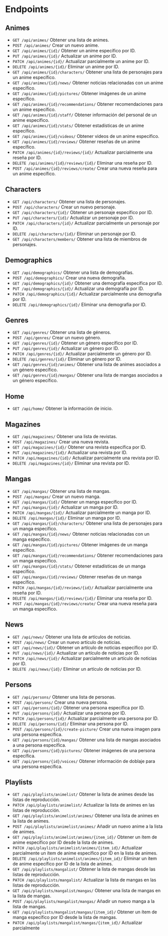 # Endpoints

## Animes <Badge type="tip" text="Endpoint" />

- `GET /api/animes/` Obtener una lista de animes.
- `POST /api/animes/` Crear un nuevo anime.
- `GET /api/animes/{id}/` Obtener un anime específico por ID.
- `PUT /api/animes/{id}/` Actualizar un anime por ID.
- `PATCH /api/animes/{id}/` Actualizar parcialmente un anime por ID.
- `DELETE /api/animes/{id}/` Eliminar un anime por ID.
- `GET /api/animes/{id}/characters/` Obtener una lista de personajes para un anime específico.
- `GET /api/animes/{id}/news/` Obtener noticias relacionadas con un anime específico.
- `GET /api/animes/{id}/pictures/` Obtener imágenes de un anime específico.
- `GET /api/animes/{id}/recommendations/` Obtener recomendaciones para un anime específico.
- `GET /api/animes/{id}/staff/` Obtener información del personal de un anime específico.
- `GET /api/animes/{id}/stats/` Obtener estadísticas de un anime específico.
- `GET /api/animes/{id}/videos/` Obtener videos de un anime específico.
- `GET /api/animes/{id}/reviews/` Obtener reseñas de un anime específico.
- `PATCH /api/animes/{id}/reviews/{id}/` Actualizar parcialmente una reseña por ID.
- `DELETE /api/animes/{id}/reviews/{id}/` Eliminar una reseña por ID.
- `POST /api/animes/{id}/reviews/create/` Crear una nueva reseña para un anime específico.

## Characters <Badge type="tip" text="Endpoint" />

- `GET /api/characters/` Obtener una lista de personajes.
- `POST /api/characters/` Crear un nuevo personaje.
- `GET /api/characters/{id}/` Obtener un personaje específico por ID.
- `PUT /api/characters/{id}/` Actualizar un personaje por ID.
- `PATCH /api/characters/{id}/` Actualizar parcialmente un personaje por ID.
- `DELETE /api/characters/{id}/` Eliminar un personaje por ID.
- `GET /api/characters/members/` Obtener una lista de miembros de personajes.

## Demographics <Badge type="tip" text="Endpoint" />

- `GET /api/demographics/` Obtener una lista de demografías.
- `POST /api/demographics/` Crear una nueva demografía.
- `GET /api/demographics/{id}/` Obtener una demografía específica por ID.
- `PUT /api/demographics/{id}/` Actualizar una demografía por ID.
- `PATCH /api/demographics/{id}/` Actualizar parcialmente una demografía por ID.
- `DELETE /api/demographics/{id}/` Eliminar una demografía por ID.

## Genres <Badge type="tip" text="Endpoint" />

- `GET /api/genres/` Obtener una lista de géneros.
- `POST /api/genres/` Crear un nuevo género.
- `GET /api/genres/{id}/` Obtener un género específico por ID.
- `PUT /api/genres/{id}/` Actualizar un género por ID.
- `PATCH /api/genres/{id}/` Actualizar parcialmente un género por ID.
- `DELETE /api/genres/{id}/` Eliminar un género por ID.
- `GET /api/genres/{id}/animes/` Obtener una lista de animes asociados a un género específico.
- `GET /api/genres/{id}/mangas/` Obtener una lista de mangas asociados a un género específico.

## Home <Badge type="tip" text="Endpoint" />

- `GET /api/home/` Obtener la información de inicio.

## Magazines <Badge type="tip" text="Endpoint" />

- `GET /api/magazines/` Obtener una lista de revistas.
- `POST /api/magazines/` Crear una nueva revista.
- `GET /api/magazines/{id}/` Obtener una revista específica por ID.
- `PUT /api/magazines/{id}/` Actualizar una revista por ID.
- `PATCH /api/magazines/{id}/` Actualizar parcialmente una revista por ID.
- `DELETE /api/magazines/{id}/` Eliminar una revista por ID.

## Mangas <Badge type="tip" text="Endpoint" />

- `GET /api/mangas/` Obtener una lista de mangas.
- `POST /api/mangas/` Crear un nuevo manga.
- `GET /api/mangas/{id}/` Obtener un manga específico por ID.
- `PUT /api/mangas/{id}/` Actualizar un manga por ID.
- `PATCH /api/mangas/{id}/` Actualizar parcialmente un manga por ID.
- `DELETE /api/mangas/{id}/` Eliminar un manga por ID.
- `GET /api/mangas/{id}/characters/` Obtener una lista de personajes para un manga específico.
- `GET /api/mangas/{id}/news/` Obtener noticias relacionadas con un manga específico.
- `GET /api/mangas/{id}/pictures/` Obtener imágenes de un manga específico.
- `GET /api/mangas/{id}/recommendations/` Obtener recomendaciones para un manga específico.
- `GET /api/mangas/{id}/stats/` Obtener estadísticas de un manga específico.
- `GET /api/mangas/{id}/reviews/` Obtener reseñas de un manga específico.
- `PATCH /api/mangas/{id}/reviews/{id}/` Actualizar parcialmente una reseña por ID.
- `DELETE /api/mangas/{id}/reviews/{id}/` Eliminar una reseña por ID.
- `POST /api/mangas/{id}/reviews/create/` Crear una nueva reseña para un manga específico.

## News <Badge type="tip" text="Endpoint" />

- `GET /api/news/` Obtener una lista de artículos de noticias.
- `POST /api/news/` Crear un nuevo artículo de noticias.
- `GET /api/news/{id}/` Obtener un artículo de noticias específico por ID.
- `PUT /api/news/{id}/` Actualizar un artículo de noticias por ID.
- `PATCH /api/news/{id}/` Actualizar parcialmente un artículo de noticias por ID.
- `DELETE /api/news/{id}/` Eliminar un artículo de noticias por ID.

## Persons <Badge type="tip" text="Endpoint" />

- `GET /api/persons/` Obtener una lista de personas.
- `POST /api/persons/` Crear una nueva persona.
- `GET /api/persons/{id}/` Obtener una persona específica por ID.
- `PUT /api/persons/{id}/` Actualizar una persona por ID.
- `PATCH /api/persons/{id}/` Actualizar parcialmente una persona por ID.
- `DELETE /api/persons/{id}/` Eliminar una persona por ID.
- `POST /api/persons/{id}/create-picture/` Crear una nueva imagen para una persona específica.
- `GET /api/persons/{id}/mangas/` Obtener una lista de mangas asociados a una persona específica.
- `GET /api/persons/{id}/pictures/` Obtener imágenes de una persona específica.
- `GET /api/persons/{id}/voices/` Obtener información de doblaje para una persona específica.

## Playlists <Badge type="tip" text="Endpoint" />

- `GET /api/playlists/animelist/` Obtener la lista de animes desde las listas de reproducción.
- `PATCH /api/playlists/animelist/` Actualizar la lista de animes en las listas de reproducción.
- `GET /api/playlists/animelist/animes/` Obtener una lista de animes en la lista de animes.
- `POST /api/playlists/animelist/animes/` Añadir un nuevo anime a la lista de animes.
- `GET /api/playlists/animelist/animes/{item_id}/` Obtener un ítem de anime específico por ID desde la lista de animes.
- `PATCH /api/playlists/animelist/animes/{item_id}/` Actualizar parcialmente un ítem de anime específico por ID en la lista de animes.
- `DELETE /api/playlists/animelist/animes/{item_id}/` Eliminar un ítem de anime específico por ID de la lista de animes.
- `GET /api/playlists/mangalist/` Obtener la lista de mangas desde las listas de reproducción.
- `PATCH /api/playlists/mangalist/` Actualizar la lista de mangas en las listas de reproducción.
- `GET /api/playlists/mangalist/mangas/` Obtener una lista de mangas en la lista de mangas.
- `POST /api/playlists/mangalist/mangas/` Añadir un nuevo manga a la lista de mangas.
- `GET /api/playlists/mangalist/mangas/{item_id}/` Obtener un ítem de manga específico por ID desde la lista de mangas.
- `PATCH /api/playlists/mangalist/mangas/{item_id}/` Actualizar parcialmente
